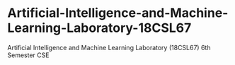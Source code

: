 # Artificial-Intelligence-and-Machine-Learning-Laboratory-18CSL67
Artificial Intelligence and Machine Learning Laboratory (18CSL67) 6th Semester CSE
